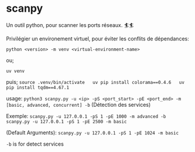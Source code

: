 # scanpy  

 Un outil python, pour scanner les ports réseaux.  🏄🏄  

Privilégier un environement virtuel, pour éviter les conflits de dépendances:  
 
  ``python <version> -m venv <virtual-environment-name>`` 

ou;

  ``uv venv``

puis;
  ``
  source .venv/bin/activate  
  uv pip install colorama==0.4.6  
  uv pip install tqdm==4.67.1  
   ``

  usage:  ``python3 scanpy.py -u <ip> -pS <port_start> -pE <port_end> -m [basic, advanced, concurrent] -b``       (Détection des services)  

  Exemple:  ``scanpy.py -u 127.0.0.1 -pS 1 -pE 1000 -m advanced -b  ``
            ``scanpy.py -u 127.0.0.1 -pS 1 -pE 2500 -m basic``


  (Default Arguments):  ``scanpy.py -u 127.0.0.1 -pS 1 -pE 1024 -m basic``
 
  ``-b`` is for detect services
